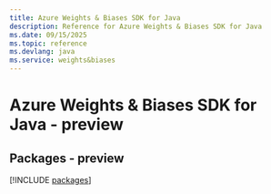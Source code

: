```yaml
---
title: Azure Weights & Biases SDK for Java
description: Reference for Azure Weights & Biases SDK for Java
ms.date: 09/15/2025
ms.topic: reference
ms.devlang: java
ms.service: weights&biases
---
```

# Azure Weights & Biases SDK for Java - preview
## Packages - preview
[!INCLUDE [packages](weights-&-biases-index.md)]